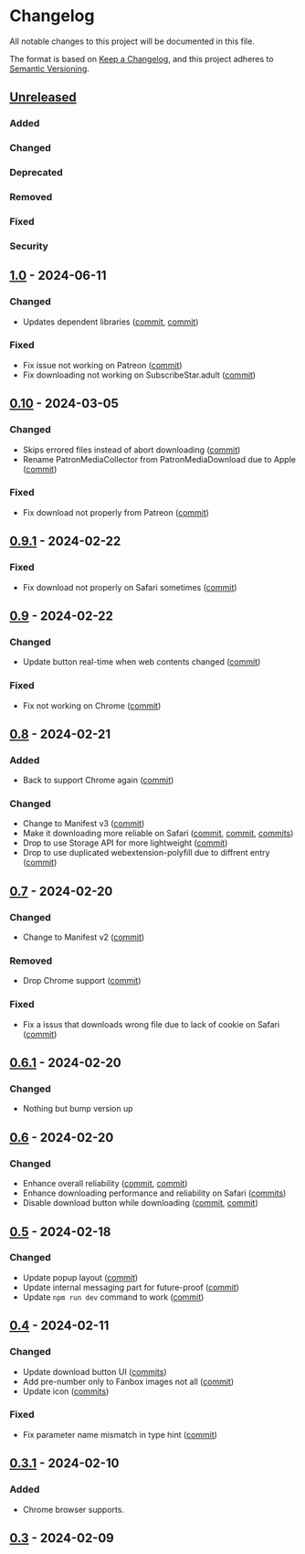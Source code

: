 # Changelog

All notable changes to this project will be documented in this file.

The format is based on [Keep a Changelog](https://keepachangelog.com/en/1.1.0/),
and this project adheres to [Semantic Versioning](https://semver.org/spec/v2.0.0.html).

## [Unreleased]

### Added

### Changed

### Deprecated

### Removed

### Fixed

### Security

## [1.0] - 2024-06-11

### Changed

- Updates dependent libraries ([commit](https://github.com/sinoru/patron-media-collector/commit/fe99777a), [commit](https://github.com/sinoru/patron-media-collector/commit/ab71524f))

### Fixed

- Fix issue not working on Patreon ([commit](https://github.com/sinoru/patron-media-collector/commit/6c647995))
- Fix downloading not working on SubscribeStar.adult ([commit](https://github.com/sinoru/patron-media-collector/commit/a7e16cc1))

## [0.10] - 2024-03-05

### Changed

- Skips errored files instead of abort downloading ([commit](https://github.com/sinoru/patron-media-collector/commit/ae673c3d))
- Rename PatronMediaCollector from PatronMediaDownload due to Apple ([commit](https://github.com/sinoru/patron-media-collector/commit/57daf748))

### Fixed

- Fix download not properly from Patreon ([commit](https://github.com/sinoru/patron-media-collector/commit/ea65c3c3))

## [0.9.1] - 2024-02-22

### Fixed

- Fix download not properly on Safari sometimes ([commit](https://github.com/sinoru/patron-media-collector/commit/160c5cf0))

## [0.9] - 2024-02-22

### Changed

- Update button real-time when web contents changed ([commit](https://github.com/sinoru/patron-media-collector/commit/5927ddcf))

### Fixed

- Fix not working on Chrome ([commit](https://github.com/sinoru/patron-media-collector/commit/1af564a7))

## [0.8] - 2024-02-21

### Added

- Back to support Chrome again ([commit](https://github.com/sinoru/patron-media-collector/commit/d350c69a))

### Changed

- Change to Manifest v3 ([commit](https://github.com/sinoru/patron-media-collector/commit/f9572f6f))
- Make it downloading more reliable on Safari ([commit](https://github.com/sinoru/patron-media-collector/commit/3c8f9d07), [commit](https://github.com/sinoru/patron-media-collector/commit/b260488e), [commits](https://github.com/sinoru/patron-media-collector/compare/7f79b541~1...b565670b))
- Drop to use Storage API for more lightweight ([commit](https://github.com/sinoru/patron-media-collector/commit/451c9ef1))
- Drop to use duplicated webextension-polyfill due to diffrent entry ([commit](https://github.com/sinoru/patron-media-collector/commit/b20116a3))

## [0.7] - 2024-02-20

### Changed

- Change to Manifest v2 ([commit](https://github.com/sinoru/patron-media-collector/commit/9d731e81))

### Removed

- Drop Chrome support ([commit](https://github.com/sinoru/patron-media-collector/commit/9c8cc4a3))

### Fixed

- Fix a issus that downloads wrong file due to lack of cookie on Safari ([commit](https://github.com/sinoru/patron-media-collector/commit/9d731e81))

## [0.6.1] - 2024-02-20

### Changed

- Nothing but bump version up

## [0.6] - 2024-02-20

### Changed

- Enhance overall reliability ([commit](https://github.com/sinoru/patron-media-collector/commit/c2885ea9), [commit](https://github.com/sinoru/patron-media-collector/commit/285776e0))
- Enhance downloading performance and reliability on Safari ([commits](https://github.com/sinoru/patron-media-collector/compare/fcc9ad24~1...7ee9f382))
- Disable download button while downloading ([commit](https://github.com/sinoru/patron-media-collector/commit/55721a3f), [commit](https://github.com/sinoru/patron-media-collector/commit/4c9b61f3))

## [0.5] - 2024-02-18

### Changed

- Update popup layout ([commit](https://github.com/sinoru/patron-media-collector/commit/5465d5d8))
- Update internal messaging part for future-proof ([commit](https://github.com/sinoru/patron-media-collector/commit/dc48b5a3))
- Update `npm run dev` command to work ([commit](https://github.com/sinoru/patron-media-collector/commit/e9837af9))

## [0.4] - 2024-02-11

### Changed

- Update download button UI ([commits](https://github.com/sinoru/patron-media-collector/compare/08c2a2e6~1...1c2a92b1))
- Add pre-number only to Fanbox images not all ([commit](https://github.com/sinoru/patron-media-collector/commit/c046bbc0))
- Update icon ([commits](https://github.com/sinoru/patron-media-collector/compare/32ac0104~1...a4003379))

### Fixed

- Fix parameter name mismatch in type hint ([commit](https://github.com/sinoru/patron-media-collector/commit/6208379f))

## [0.3.1] - 2024-02-10

### Added

- Chrome browser supports.

## [0.3] - 2024-02-09

[unreleased]: https://github.com/sinoru/patron-media-collector/compare/v1.0...develop
[1.0]: https://github.com/sinoru/patron-media-collector/compare/v0.10...v1.0
[0.10]: https://github.com/sinoru/patron-media-collector/compare/v0.9.1...v0.10
[0.9.1]: https://github.com/sinoru/patron-media-collector/compare/v0.9...v0.9.1
[0.9]: https://github.com/sinoru/patron-media-collector/compare/v0.8...v0.9
[0.8]: https://github.com/sinoru/patron-media-collector/compare/v0.7...v0.8
[0.7]: https://github.com/sinoru/patron-media-collector/compare/v0.6.1...v0.7
[0.6.1]: https://github.com/sinoru/patron-media-collector/compare/v0.6...v0.6.1
[0.6]: https://github.com/sinoru/patron-media-collector/compare/v0.5...v0.6
[0.5]: https://github.com/sinoru/patron-media-collector/compare/v0.4...v0.5
[0.4]: https://github.com/sinoru/patron-media-collector/compare/v0.3.1...v0.4
[0.3.1]: https://github.com/sinoru/patron-media-collector/compare/v0.3...v0.3.1
[0.3]: https://github.com/sinoru/patron-media-collector/releases/tag/v0.3
